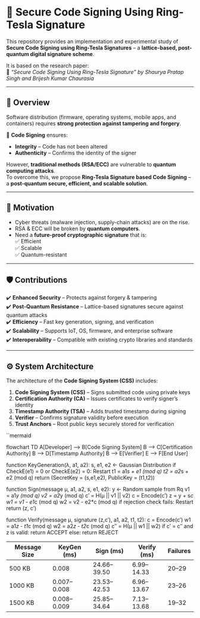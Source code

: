 # 🔐 Secure Code Signing Using Ring-Tesla Signature  

This repository provides an implementation and experimental study of **Secure Code Signing using Ring-Tesla Signatures** – a **lattice-based, post-quantum digital signature scheme**.  

It is based on the research paper:  
📄 *“Secure Code Signing Using Ring-Tesla Signature” by Shaurya Pratap Singh and Brijesh Kumar Chaurasia*  

---

## 📌 Overview  

Software distribution (firmware, operating systems, mobile apps, and containers) requires **strong protection against tampering and forgery**.  

🔑 **Code Signing** ensures:  
- **Integrity** – Code has not been altered  
- **Authenticity** – Confirms the identity of the signer  

However, **traditional methods (RSA/ECC)** are vulnerable to **quantum computing attacks**.  
To overcome this, we propose **Ring-Tesla Signature based Code Signing** – a **post-quantum secure, efficient, and scalable solution**.  

---

## 🚀 Motivation  

- Cyber threats (malware injection, supply-chain attacks) are on the rise.  
- RSA & ECC will be broken by **quantum computers**.  
- Need a **future-proof cryptographic signature** that is:  
  ✅ Efficient  
  ✅ Scalable  
  ✅ Quantum-resistant  

---

## 🛡️ Contributions  

✔️ **Enhanced Security** – Protects against forgery & tampering  
✔️ **Post-Quantum Resistance** – Lattice-based signatures secure against quantum attacks  
✔️ **Efficiency** – Fast key generation, signing, and verification  
✔️ **Scalability** – Supports IoT, OS, firmware, and enterprise software  
✔️ **Interoperability** – Compatible with existing crypto libraries and standards  

---

## ⚙️ System Architecture  

The architecture of the **Code Signing System (CSS)** includes:  

1. **Code Signing System (CSS)** – Signs submitted code using private keys  
2. **Certification Authority (CA)** – Issues certificates to verify signer’s identity  
3. **Timestamp Authority (TSA)** – Adds trusted timestamp during signing  
4. **Verifier** – Confirms signature validity before execution  
5. **Trust Anchors** – Root public keys securely stored for verification  

``mermaid

flowchart TD
    A[Developer] --> B[Code Signing System]
    B --> C[Certification Authority]
    B --> D[Timestamp Authority]
    B --> E[Verifier]
    E --> F[End User]



function KeyGeneration(λ, a1, a2):
    s, e1, e2 ← Gaussian Distribution
    if CheckE(e1) = 0 or CheckE(e2) = 0:
        Restart
    t1 = a1*s + e1 (mod q)
    t2 = a2*s + e2 (mod q)
    return (SecretKey = (s,e1,e2), PublicKey = (t1,t2))



function Sign(message µ, a1, a2, s, e1, e2):
    y ← Random sample from Rq
    v1 = a1*y (mod q)
    v2 = a2*y (mod q)
    c′ = H(µ || v1 || v2)
    c = Encode(c′)
    z = y + s*c
    w1 = v1 - e1*c (mod q)
    w2 = v2 - e2*c (mod q)
    if rejection check fails:
        Restart
    return (z, c′)


function Verify(message µ, signature (z,c′), a1, a2, t1, t2):
    c = Encode(c′)
    w1 = a1*z - t1*c (mod q)
    w2 = a2*z - t2*c (mod q)
    c′′ = H(µ || w1 || w2)
    if c′ = c′′ and z is valid:
        return ACCEPT
    else:
        return REJECT



| Message Size | KeyGen (ms) | Sign (ms)   | Verify (ms) | Failures |
| ------------ | ----------- | ----------- | ----------- | -------- |
| 500 KB       | 0.008       | 24.66–39.50 | 6.99–14.33  | 20–29    |
| 1000 KB      | 0.007–0.008 | 23.53–42.53 | 6.96–13.67  | 23–26    |
| 1500 KB      | 0.008–0.009 | 25.85–34.64 | 7.13–13.68  | 19–32    |


